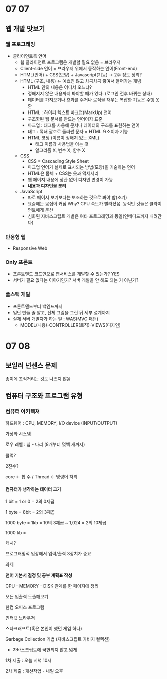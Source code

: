 # 07 07

##  웹 개발 맛보기

### 웹 프로그래밍

- 클라이언트측 언어
  - 웹 클라이언트 프로그램은 개발할 필요 없음 = 브라우저
  - Client-side 언어 = 브라우저 위에서 동작하는 언어(Front-end)
  - HTML(언어) + CSS(모양) + Javascript(기능) -> 2주 정도 정리?
  - HTML (구조, 내용) <- 예쁘진 않고 차곡차곡 쌓여서 들어가는 개념
    - HTML 안의 내용은 어디서 오느냐?
    - 정해지지 않은 내용까지 봐야할 때가 있다. (로그인 전후 바뀌는 상태)
    - 데이터를 가져오거나 효과를 주거나 로직을 채우는 복잡한 기능은 수행 못함
    - HTML : 하이퍼 텍스트 마크업(MarkUp) 언어
    - 구조화된 웹 문서를 만드는 언어이자 표준
    - 마크업 : 태그를 사용해 문서나 데이터의 구조를 표현하는 언어
    - 태그 : 꺽쇄 괄호로 둘러싼 문자 = HTML 요소이자 기능
    - HTML 코딩 (이름이 정해져 있는 XML)
      - 태그 이름과 사용법을 아는 것
      - 알고리즘 X, 변수 X, 함수 X
  - CSS
    - CSS = Cascading Style Sheet
    - 마크업 언어가 실제로 표시되는 방법(모양)을 기술하는 언어
    - HTML은 몸체 + CSS는 옷과 액세서리
    - 웹 페이지 내용에 상관 없이 디자인 변경이 가능
    - **내용과 디자인을 분리**
  - JavaScript
    - 따로 떼어서 보기보다는 보조하는 것으로 봐야 함(초기)
    - 요즘에는 몸집이 커짐 Why? CPU 속도가 빨라졌음. 동적인 것들은 클라이언트에게 분산
    - 심화된 자바스크립트 개발은 여타 프로그래밍과 동일(인베디드까지 내려간다)

### 반응형 웹

- Responsive Web



### Only 프론트

- 프론트엔드 코드만으로 웹서비스를 개발할 수 있는가? YES
- 서버가 필요 없다는 이야기인가? 서버 개발을 안 해도 되는 거 아닌가?



### 풀스택 개발

- 프론트엔드부터 백엔드까지
- 일단 만들 줄 알고, 전체 그림을 그린 뒤 세부 설계까지
- 실제 서버 개발자가 하는 일 : WAS(MVC 패턴)
  - MODEL(내용)-CONTROLLER(로직)-VIEWS(디자인)



# 07 08

## 보일러 넌센스 문제

종이에 끄적거리는 것도 나쁘지 않음



## 컴퓨터 구조와 프로그램 유형

### 컴퓨터 아키텍쳐

하드웨어 : CPU, MEMORY, I/O device (INPUT/OUTPUT)

가상화 시스템

로우 레벨 : 칩 - 다리 (8개부터 몇백 개까지)

클럭?

2진수?

core <- 칩 수 / Thread <- 명령어 처리



#### 컴퓨터가 생각하는 데이터 크기

1 bit = 1 or 0 = 2의 0제곱

1 byte = 8bit = 2의 3제곱

1000 byte = 1kb = 10의 3제곱 ~ 1,024 = 2의 10제곱

1000 kb = 



캐시?



프로그래밍적 입장에서 입력/출력 3장치가 중요







과제



**언어 기본서 결정 및 공부 계획표 작성**



CPU - MEMORY - DISK 관계를 한 페이지에 정리



모든 입출력 도출해보기

한컴 오피스 프로그램

인터넷 브라우저

스타크래프트(혹은 본인이 했던 게임 하나)



Garbage Collection 기법 (자바스크립트 가비지 컬렉션)

- 자바스크립트에 국한되지 않고 넓게



1차 제출 : 오늘 저녁 10시

2차 제출 : 개선작업 - 내일 오후

